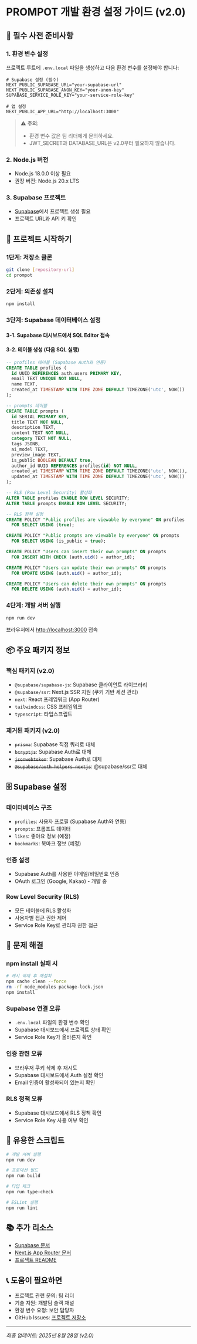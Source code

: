 # PROMPOT 개발 환경 설정 가이드 (v2.0)

## 📌 필수 사전 준비사항

### 1. 환경 변수 설정
프로젝트 루트에 `.env.local` 파일을 생성하고 다음 환경 변수를 설정해야 합니다:

```env
# Supabase 설정 (필수)
NEXT_PUBLIC_SUPABASE_URL="your-supabase-url"
NEXT_PUBLIC_SUPABASE_ANON_KEY="your-anon-key"
SUPABASE_SERVICE_ROLE_KEY="your-service-role-key"

# 앱 설정
NEXT_PUBLIC_APP_URL="http://localhost:3000"
```

> ⚠️ **주의**: 
> - 환경 변수 값은 팀 리더에게 문의하세요.
> - JWT_SECRET과 DATABASE_URL은 v2.0부터 필요하지 않습니다.

### 2. Node.js 버전
- Node.js 18.0.0 이상 필요
- 권장 버전: Node.js 20.x LTS

### 3. Supabase 프로젝트
- [Supabase](https://supabase.com)에서 프로젝트 생성 필요
- 프로젝트 URL과 API 키 확인

## 🚀 프로젝트 시작하기

### 1단계: 저장소 클론
```bash
git clone [repository-url]
cd prompot
```

### 2단계: 의존성 설치
```bash
npm install
```

### 3단계: Supabase 데이터베이스 설정

#### 3-1. Supabase 대시보드에서 SQL Editor 접속

#### 3-2. 테이블 생성 (다음 SQL 실행)
```sql
-- profiles 테이블 (Supabase Auth와 연동)
CREATE TABLE profiles (
  id UUID REFERENCES auth.users PRIMARY KEY,
  email TEXT UNIQUE NOT NULL,
  name TEXT,
  created_at TIMESTAMP WITH TIME ZONE DEFAULT TIMEZONE('utc', NOW())
);

-- prompts 테이블
CREATE TABLE prompts (
  id SERIAL PRIMARY KEY,
  title TEXT NOT NULL,
  description TEXT,
  content TEXT NOT NULL,
  category TEXT NOT NULL,
  tags JSONB,
  ai_model TEXT,
  preview_image TEXT,
  is_public BOOLEAN DEFAULT true,
  author_id UUID REFERENCES profiles(id) NOT NULL,
  created_at TIMESTAMP WITH TIME ZONE DEFAULT TIMEZONE('utc', NOW()),
  updated_at TIMESTAMP WITH TIME ZONE DEFAULT TIMEZONE('utc', NOW())
);

-- RLS (Row Level Security) 활성화
ALTER TABLE profiles ENABLE ROW LEVEL SECURITY;
ALTER TABLE prompts ENABLE ROW LEVEL SECURITY;

-- RLS 정책 설정
CREATE POLICY "Public profiles are viewable by everyone" ON profiles
  FOR SELECT USING (true);

CREATE POLICY "Public prompts are viewable by everyone" ON prompts
  FOR SELECT USING (is_public = true);

CREATE POLICY "Users can insert their own prompts" ON prompts
  FOR INSERT WITH CHECK (auth.uid() = author_id);

CREATE POLICY "Users can update their own prompts" ON prompts
  FOR UPDATE USING (auth.uid() = author_id);

CREATE POLICY "Users can delete their own prompts" ON prompts
  FOR DELETE USING (auth.uid() = author_id);
```

### 4단계: 개발 서버 실행
```bash
npm run dev
```

브라우저에서 [http://localhost:3000](http://localhost:3000) 접속

## 📦 주요 패키지 정보

### 핵심 패키지 (v2.0)
- `@supabase/supabase-js`: Supabase 클라이언트 라이브러리
- `@supabase/ssr`: Next.js SSR 지원 (쿠키 기반 세션 관리)
- `next`: React 프레임워크 (App Router)
- `tailwindcss`: CSS 프레임워크
- `typescript`: 타입스크립트

### 제거된 패키지 (v2.0)
- ~~`prisma`~~: Supabase 직접 쿼리로 대체
- ~~`bcryptjs`~~: Supabase Auth로 대체
- ~~`jsonwebtoken`~~: Supabase Auth로 대체
- ~~`@supabase/auth-helpers-nextjs`~~: @supabase/ssr로 대체

## 🗄️ Supabase 설정

### 데이터베이스 구조
- `profiles`: 사용자 프로필 (Supabase Auth와 연동)
- `prompts`: 프롬프트 데이터
- `likes`: 좋아요 정보 (예정)
- `bookmarks`: 북마크 정보 (예정)

### 인증 설정
- Supabase Auth를 사용한 이메일/비밀번호 인증
- OAuth 로그인 (Google, Kakao) - 개발 중

### Row Level Security (RLS)
- 모든 테이블에 RLS 활성화
- 사용자별 접근 권한 제어
- Service Role Key로 관리자 권한 접근

## 🐛 문제 해결

### npm install 실패 시
```bash
# 캐시 삭제 후 재설치
npm cache clean --force
rm -rf node_modules package-lock.json
npm install
```

### Supabase 연결 오류
- `.env.local` 파일의 환경 변수 확인
- Supabase 대시보드에서 프로젝트 상태 확인
- Service Role Key가 올바른지 확인

### 인증 관련 오류
- 브라우저 쿠키 삭제 후 재시도
- Supabase 대시보드에서 Auth 설정 확인
- Email 인증이 활성화되어 있는지 확인

### RLS 정책 오류
- Supabase 대시보드에서 RLS 정책 확인
- Service Role Key 사용 여부 확인

## 🔧 유용한 스크립트

```bash
# 개발 서버 실행
npm run dev

# 프로덕션 빌드
npm run build

# 타입 체크
npm run type-check

# ESLint 실행
npm run lint
```

## 📚 추가 리소스

- [Supabase 문서](https://supabase.com/docs)
- [Next.js App Router 문서](https://nextjs.org/docs/app)
- [프로젝트 README](./README.md)

## 📞 도움이 필요하면

- 프로젝트 관련 문의: 팀 리더
- 기술 지원: 개발팀 슬랙 채널
- 환경 변수 요청: 보안 담당자
- GitHub Issues: [프로젝트 저장소](https://github.com/prompot/prompot)

---
*최종 업데이트: 2025년 8월 28일 (v2.0)*
